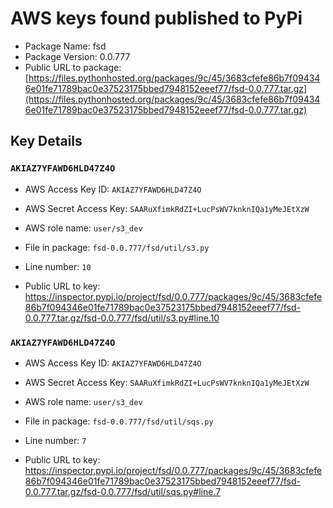 # AWS keys found published to PyPi

* Package Name: fsd
* Package Version: 0.0.777
* Public URL to package: [https://files.pythonhosted.org/packages/9c/45/3683cfefe86b7f094346e01fe71789bac0e37523175bbed7948152eeef77/fsd-0.0.777.tar.gz](https://files.pythonhosted.org/packages/9c/45/3683cfefe86b7f094346e01fe71789bac0e37523175bbed7948152eeef77/fsd-0.0.777.tar.gz)

## Key Details

### `AKIAZ7YFAWD6HLD47Z4O`

* AWS Access Key ID: `AKIAZ7YFAWD6HLD47Z4O`
* AWS Secret Access Key: `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` 
* AWS role name: `user/s3_dev`
* File in package: `fsd-0.0.777/fsd/util/s3.py`
* Line number: `10`

* Public URL to key: https://inspector.pypi.io/project/fsd/0.0.777/packages/9c/45/3683cfefe86b7f094346e01fe71789bac0e37523175bbed7948152eeef77/fsd-0.0.777.tar.gz/fsd-0.0.777/fsd/util/s3.py#line.10



### `AKIAZ7YFAWD6HLD47Z4O`

* AWS Access Key ID: `AKIAZ7YFAWD6HLD47Z4O`
* AWS Secret Access Key: `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` 
* AWS role name: `user/s3_dev`
* File in package: `fsd-0.0.777/fsd/util/sqs.py`
* Line number: `7`

* Public URL to key: https://inspector.pypi.io/project/fsd/0.0.777/packages/9c/45/3683cfefe86b7f094346e01fe71789bac0e37523175bbed7948152eeef77/fsd-0.0.777.tar.gz/fsd-0.0.777/fsd/util/sqs.py#line.7


